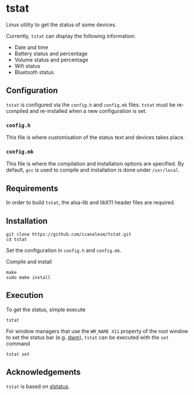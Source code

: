 # tstat

Linux utility to get the status of some devices.

Currently, `tstat` can display the following information:

* Date and time
* Battery status and percentage
* Volume status and percentage
* Wifi status
* Bluetooth status

## Configuration

`tstat` is configured via the `config.h` and `config.mk` files. `tstat` must be re-compiled and re-installed when a new configuration is set.

### `config.h`

This file is where customisation of the status text and devices takes place.

### `config.mk`

This file is where the compilation and installation options are specified. By default, `gcc` is used to compile and installation is done under `/usr/local`.

## Requirements

In order to build `tstat`, the alsa-lib and libX11 header files are required.

## Installation

```
git clone https://github.com/icanalesm/tstat.git
cd tstat
```

Set the configuration in `config.h` and `config.mk`.

Compile and install

```
make
sudo make install
```

## Execution

To get the status, simple execute

```
tstat
```

For window managers that use the `WM_NAME X11` property of the root window to set the status bar (e.g. [dwm](https://dwm.suckless.org/)), `tstat` can be executed with the `set` command

```
tstat set
```

## Acknowledgements

`tstat` is based on [slstatus](https://tools.suckless.org/slstatus/).

